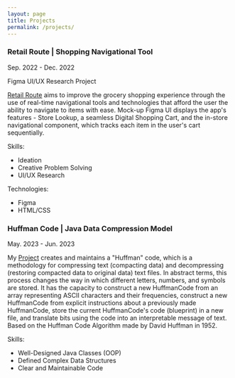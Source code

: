 ```yaml
---
layout: page
title: Projects
permalink: /projects/
---
```


### Retail Route \| Shopping Navigational Tool
Sep. 2022 - Dec. 2022

Figma UI/UX Research Project

[Retail Route](https://www.figma.com/file/c4JyMpBs7Ssbu4EzY34r7A/Retail-Route-Prototype?node-id=0%3A1&t=vPbFQ6oYMCbamRoM-1) aims to improve the grocery shopping experience through the use of real-time navigational tools and technologies that afford the user the ability to navigate to items with ease. Mock-up Figma UI displays the app's features - Store Lookup, a seamless Digital Shopping Cart, and the in-store navigational component, which tracks each item in the user's cart sequentially. 

Skills:
- Ideation
- Creative Problem Solving
- UI/UX Research

Technologies:
- Figma
- HTML/CSS

### Huffman Code \| Java Data Compression Model 
May. 2023 - Jun. 2023

My [Project](https://github.com/simku22/HuffmanCode) creates and maintains a "Huffman" code, which is a methodology for compressing text (compacting data) and decompressing (restoring compacted data to original data) text files. In abstract terms, this process changes the way in which different letters, numbers, and symbols are stored. It has the capacity to construct a new HuffmanCode from an array representing ASCII characters and their frequencies, construct a new HuffmanCode from explicit instructions about a previously made HuffmanCode, store the current HuffmanCode's code (blueprint) in a new file, and translate bits using the code into an interpretable message of text. Based on the Huffman Code Algorithm made by David Huffman in 1952.

Skills:
- Well-Designed Java Classes (OOP)
- Defined Complex Data Structures
- Clear and Maintainable Code